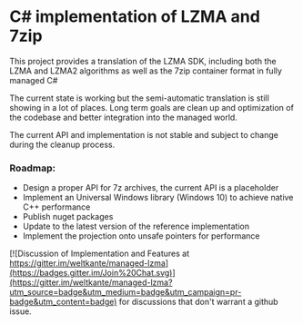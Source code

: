 # C# implementation of LZMA and 7zip

This project provides a translation of the LZMA SDK, including both the LZMA and LZMA2 algorithms as well as the 7zip container format in fully managed C#

The current state is working but the semi-automatic translation is still showing in a lot of places. Long term goals are clean up and optimization of the codebase and better integration into the managed world.

The current API and implementation is not stable and subject to change during the cleanup process.

### Roadmap:
- Design a proper API for 7z archives, the current API is a placeholder
- Implement an Universal Windows library (Windows 10) to achieve native C++ performance
- Publish nuget packages
- Update to the latest version of the reference implementation
- Implement the projection onto unsafe pointers for performance

[![Discussion of Implementation and Features at https://gitter.im/weltkante/managed-lzma](https://badges.gitter.im/Join%20Chat.svg)](https://gitter.im/weltkante/managed-lzma?utm_source=badge&utm_medium=badge&utm_campaign=pr-badge&utm_content=badge) for discussions that don't warrant a github issue.
